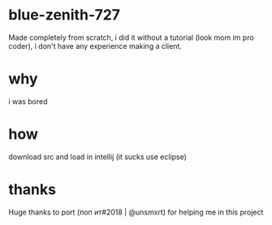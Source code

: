 # blue-zenith-727
Made completely from scratch, i did it without a tutorial (look mom im pro coder), i don't have any experience making a client. 

# why
i was bored

# how
download src and load in intellij (it sucks use eclipse)

# thanks
Huge thanks to port (поп ит#2018 | @unsmxrt) for helping me in this project 

